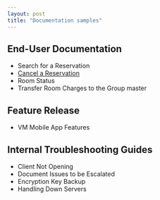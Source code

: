```yaml
---
layout: post
title: "Documentation samples"
---
```


## End-User Documentation
- Search for a Reservation
- [Cancel a Reservation](https://blake1ward.github.io/portfolio/cancel-res/)
- Room Status
- Transfer Room Charges to the Group master

## Feature Release
- VM Mobile App Features

## Internal Troubleshooting Guides
- Client Not Opening
- Document Issues to be Escalated
- Encryption Key Backup
- Handling Down Servers
